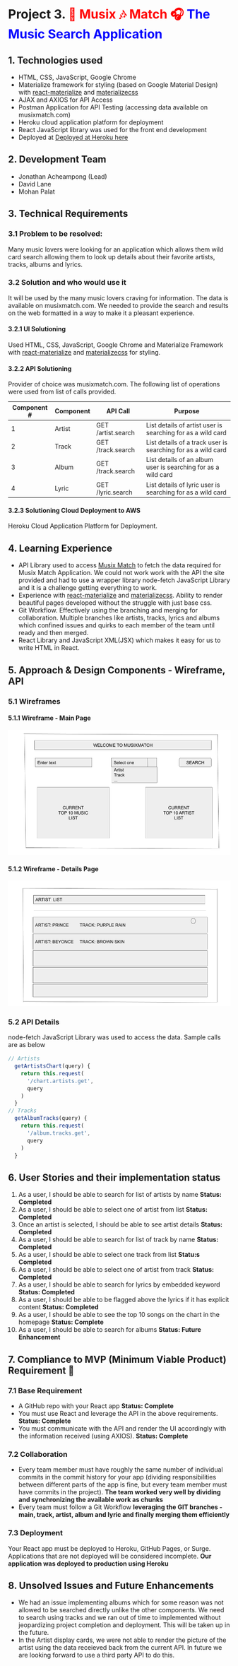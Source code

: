 
# Project 3. <span style="color:red">🎤 Musix 🎶 Match 🎧 <span style="color:blue">The Music Search Application

## 1. Technologies used

* HTML, CSS, JavaScript, Google Chrome
* Materialize framework for styling (based on Google Material Design) with [react-materialize](https://github.com/react-materialize/react-materialize) and [materializecss](https://materializecss.com/)
* AJAX and AXIOS for API Access
* Postman Application for API Testing (accessing data available on musixmatch.com) 
* Heroku cloud application platform for deployment
* React JavaScript library was used for the front end development
* Deployed at [Deployed at Heroku here](https://react-musix-p3.herokuapp.com/)


## 2. Development Team

 

* Jonathan Acheampong (Lead)
* David Lane
* Mohan Palat

## 3. Technical Requirements

### 3.1 Problem to be resolved: 

Many music lovers were looking for an application which allows them wild card search allowing them to look up details about their favorite artists, tracks, albums and lyrics. 

### 3.2 Solution and who would use it

It will be used by the many music lovers craving for information. The data is available on musixmatch.com. We needed to provide the search and results on the web formatted in a way to make it a pleasant experience.

#### 3.2.1 UI Solutioning
Used HTML, CSS, JavaScript, Google Chrome and Materialize Framework with [react-materialize](https://github.com/react-materialize/react-materialize) and [materializecss](https://materializecss.com/) for styling.

#### 3.2.2 API Solutioning
Provider of choice was musixmatch.com. 
The following list of operations were used from list of calls provided. 
<table>
<thead>
<tr>
<th>Component #</th>
<th>Component</th>
<th>API Call</th>
<th>Purpose</th>
</tr>
</thead>
<tbody>
<tr>
<td>1</td>
<td>Artist</td>
<td>GET /artist.search</td>
<td>List details of artist user is searching for as a wild card </td>
</tr>
<tr>
<td>2</td>
<td>Track</td>
<td>GET /track.search</td>
<td>List details of a track user is searching for as a wild card </td>
</tr>
<tr>
<td>3</td>
<td>Album</td>
<td>GET /track.search</td>
<td>List details of an album user is searching for as a wild card </td>
</tr>
<tr>
<td>4</td>
<td>Lyric</td>
<td>GET /lyric.search</td>
<td>List details of lyric user is searching for as a wild card </td>
</tr>
</tbody>
</table>

#### 3.2.3 Solutioning Cloud Deployment to AWS
Heroku Cloud Application Platform for Deployment.

## 4. Learning Experience

* API Library used to access [Musix Match](https://www.musixmatch.com/) to fetch the data required for Musix Match Application. We could not work work with the API the site provided and had to use a wrapper library node-fetch JavaScript Library and it is a challenge getting everything to work.
* Experience with [react-materialize](https://github.com/react-materialize/react-materialize) and [materializecss](https://materializecss.com/). Ability to render beautiful pages developed without the struggle with just base css.
* Git Workflow. Effectively using the branching and merging for collaboration. Multiple branches like artists, tracks, lyrics and albums which confined issues and quirks to each member of the team until ready and then merged.
* React Library and JavaScript XML(JSX) which makes it easy for us to write HTML in React. 

## 5. Approach & Design Components - Wireframe, API

### 5.1 Wireframes

#### 5.1.1 Wireframe - Main Page
![Wireframe - Main](./images/REACT_JS_MUSIXMATCH_MAIN.png) 
#### 5.1.2 Wireframe - Details Page
![Wireframe - Detail](./images/REACT_JS_MUSIXMATCH_DETAIL.png) 
### 5.2 API Details

node-fetch JavaScript Library was used to access the data. Sample calls are as below
```JavaScript
// Artists
  getArtistsChart(query) {
    return this.request(
      '/chart.artists.get',
      query
    )
  }
// Tracks
  getAlbumTracks(query) {
    return this.request(
      '/album.tracks.get',
      query
    )
  }
```

## 6. User Stories and their implementation status

1. As a user, I should be able to search for list of artists by name **Status: Completed**
2. As a user, I should be able to select one of artist from list **Status: Completed**
3. Once an artist is selected, I should be able to see artist details  **Status: Completed**
4. As a user, I should be able to search for list of track by name **Status: Completed**
5. As a user, I should be able to select one track from list **Statu:s Completed**
6. As a user, I should be able to select one of artist from track **Status: Completed**
7. As a user, I should be able to search for lyrics by embedded keyword **Status: Completed**
8. As a user, I should be able to be flagged above the lyrics if it has explicit content **Status: Completed**
9. As a user, I should be able to see the top 10 songs on the chart in the homepage **Status: Complete**
10. As a user, I should be able to search for albums **Status: Future Enhancement**

## 7. Compliance to MVP (Minimum Viable Product) Requirement 🔴 

### 7.1 Base Requirement

* A GitHub repo with your React app **Status: Complete**
* You must use React and leverage the API in the above requirements. **Status: Complete**
* You must communicate with the API and render the UI accordingly with the information received (using AXIOS). **Status: Complete**

### 7.2 Collaboration
* Every team member must have roughly the same number of individual commits in the commit history for your app (dividing responsibilities between different parts of the app is fine, but every team member must have commits in the project). **The team worked very well by dividing and synchronizing the available work as chunks**
* Every team must follow a Git Workflow **leveraging the GIT branches - main, track, artist, album and lyric and finally merging them efficiently** 

### 7.3 Deployment
Your React app must be deployed to Heroku, GitHub Pages, or Surge. Applications that are not deployed will be considered incomplete. **Our application was deployed to production using Heroku**

## 8. Unsolved Issues and Future Enhancements

* We had an issue implementing albums which for some reason was not allowed to be searched directly unlike the other components. We need to search using tracks and we ran out of time to implemented without jeopardizing project completion and deployment. This will be taken up in the future. 
* In the Artist display cards, we were not able to render the picture of the artist using the data receieved back from the current API. In future we are looking forward to use a third party API to do this.


